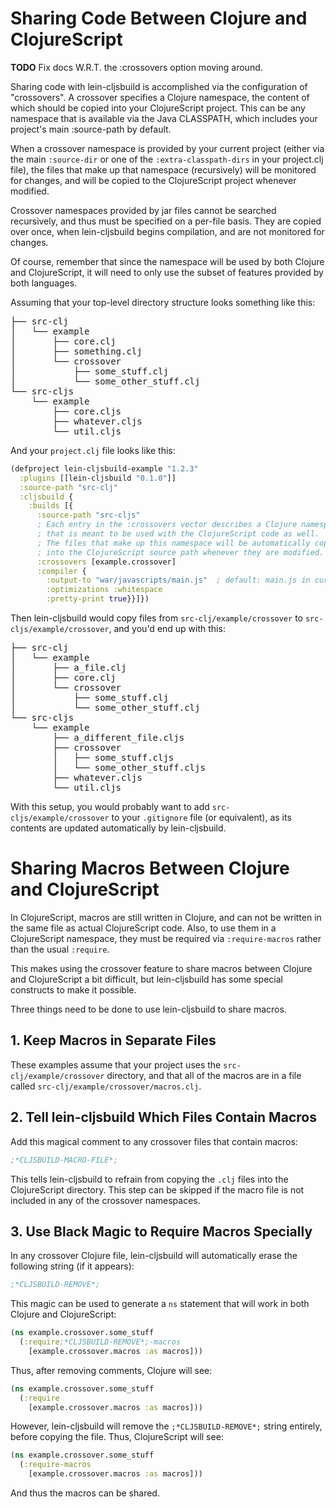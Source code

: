 # Sharing Code Between Clojure and ClojureScript

**TODO** Fix docs W.R.T. the :crossovers option moving around.

Sharing code with lein-cljsbuild is accomplished via the configuration
of "crossovers".  A crossover specifies a Clojure namespace, the content
of which should be copied into your ClojureScript project.  This can be any
namespace that is available via the Java CLASSPATH, which includes your
project's main :source-path by default.

When a crossover namespace is provided by your current project (either via the
main `:source-dir` or one of the `:extra-classpath-dirs` in your project.clj file),
the files that make up that namespace (recursively) will be monitored for changes,
and will be copied to the ClojureScript project whenever modified.

Crossover namespaces provided by jar files cannot be searched recursively, and
thus must be specified on a per-file basis.  They are copied over once, when
lein-cljsbuild begins compilation, and are not monitored for changes.

Of course, remember that since the namespace will be used by both Clojure
and ClojureScript, it will need to only use the subset of features provided by
both languages.

Assuming that your top-level directory structure looks something like this:

<pre>
├── src-clj
│   └── example
│       ├── core.clj
│       ├── something.clj
│       └── crossover
│           ├── some_stuff.clj
│           └── some_other_stuff.clj
└── src-cljs
    └── example
        ├── core.cljs
        ├── whatever.cljs
        └── util.cljs
</pre>

And your `project.clj` file looks like this:

```clj
(defproject lein-cljsbuild-example "1.2.3"
  :plugins [[lein-cljsbuild "0.1.0"]]
  :source-path "src-clj"
  :cljsbuild {
    :builds [{
      :source-path "src-cljs"
      ; Each entry in the :crossovers vector describes a Clojure namespace
      ; that is meant to be used with the ClojureScript code as well.
      ; The files that make up this namespace will be automatically copied
      ; into the ClojureScript source path whenever they are modified.
      :crossovers [example.crossover]
      :compiler {
        :output-to "war/javascripts/main.js"  ; default: main.js in current directory
        :optimizations :whitespace
        :pretty-print true}}]})
```

Then lein-cljsbuild would copy files from `src-clj/example/crossover`
to `src-cljs/example/crossover`, and you'd end up with this:

<pre>
├── src-clj
│   └── example
│       ├── a_file.clj
│       ├── core.clj
│       └── crossover
│           ├── some_stuff.clj
│           └── some_other_stuff.clj
└── src-cljs
    └── example
        ├── a_different_file.cljs
        ├── crossover
        │   ├── some_stuff.cljs
        │   └── some_other_stuff.cljs
        ├── whatever.cljs
        └── util.cljs
</pre>

With this setup, you would probably want to add `src-cljs/example/crossover`
to your `.gitignore` file (or equivalent), as its contents are updated automatically
by lein-cljsbuild.

# Sharing Macros Between Clojure and ClojureScript

In ClojureScript, macros are still written in Clojure, and can not be written
in the same file as actual ClojureScript code.  Also, to use them in a ClojureScript
namespace, they must be required via `:require-macros` rather than the usual `:require`.

This makes using the crossover feature to share macros between Clojure and ClojureScript
a bit difficult, but lein-cljsbuild has some special constructs to make it possible.

Three things need to be done to use lein-cljsbuild to share macros.

## 1. Keep Macros in Separate Files

These examples assume that your project uses the  `src-clj/example/crossover`
directory, and that all of the macros are in a file called
`src-clj/example/crossover/macros.clj`.

## 2. Tell lein-cljsbuild Which Files Contain Macros

Add this magical comment to any crossover files that contain macros:

```clj
;*CLJSBUILD-MACRO-FILE*;
```

This tells lein-cljsbuild to refrain from copying the `.clj` files
into the ClojureScript directory.  This step can be skipped if the
macro file is not included in any of the crossover namespaces.

## 3. Use Black Magic to Require Macros Specially

In any crossover Clojure file, lein-cljsbuild will automatically erase the
following string (if it appears):

```clj
;*CLJSBUILD-REMOVE*;
```

This magic can be used to generate a `ns` statement that will work in both
Clojure and ClojureScript:

```clj
(ns example.crossover.some_stuff
  (:require;*CLJSBUILD-REMOVE*;-macros
    [example.crossover.macros :as macros]))
```

Thus, after removing comments, Clojure will see:

```clj
(ns example.crossover.some_stuff
  (:require
    [example.crossover.macros :as macros]))
```

However, lein-cljsbuild will remove the `;*CLJSBUILD-REMOVE*;` string entirely,
before copying the file.  Thus, ClojureScript will see:

```clj
(ns example.crossover.some_stuff
  (:require-macros
    [example.crossover.macros :as macros]))
```

And thus the macros can be shared.
